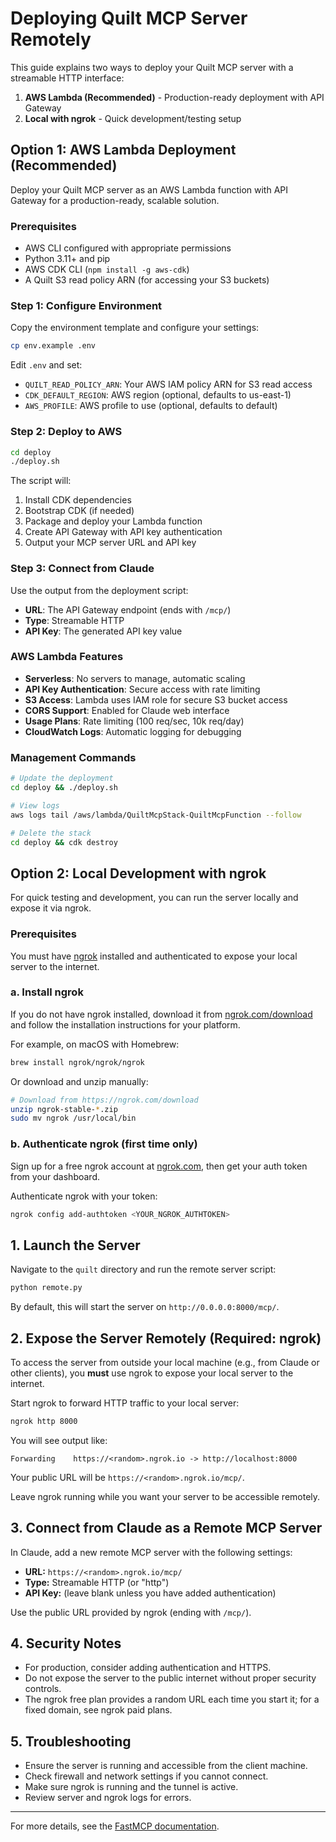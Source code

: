 # Deploying Quilt MCP Server Remotely

This guide explains two ways to deploy your Quilt MCP server with a streamable HTTP interface:

1. **AWS Lambda (Recommended)** - Production-ready deployment with API Gateway
2. **Local with ngrok** - Quick development/testing setup

## Option 1: AWS Lambda Deployment (Recommended)

Deploy your Quilt MCP server as an AWS Lambda function with API Gateway for a production-ready, scalable solution.

### Prerequisites

- AWS CLI configured with appropriate permissions
- Python 3.11+ and pip
- AWS CDK CLI (`npm install -g aws-cdk`)
- A Quilt S3 read policy ARN (for accessing your S3 buckets)

### Step 1: Configure Environment

Copy the environment template and configure your settings:

```bash
cp env.example .env
```

Edit `.env` and set:
- `QUILT_READ_POLICY_ARN`: Your AWS IAM policy ARN for S3 read access
- `CDK_DEFAULT_REGION`: AWS region (optional, defaults to us-east-1)
- `AWS_PROFILE`: AWS profile to use (optional, defaults to default)

### Step 2: Deploy to AWS

```bash
cd deploy
./deploy.sh
```

The script will:
1. Install CDK dependencies
2. Bootstrap CDK (if needed)
3. Package and deploy your Lambda function
4. Create API Gateway with API key authentication
5. Output your MCP server URL and API key

### Step 3: Connect from Claude

Use the output from the deployment script:
- **URL**: The API Gateway endpoint (ends with `/mcp/`)
- **Type**: Streamable HTTP
- **API Key**: The generated API key value

### AWS Lambda Features

- **Serverless**: No servers to manage, automatic scaling
- **API Key Authentication**: Secure access with rate limiting
- **S3 Access**: Lambda uses IAM role for secure S3 bucket access
- **CORS Support**: Enabled for Claude web interface
- **Usage Plans**: Rate limiting (100 req/sec, 10k req/day)
- **CloudWatch Logs**: Automatic logging for debugging

### Management Commands

```bash
# Update the deployment
cd deploy && ./deploy.sh

# View logs
aws logs tail /aws/lambda/QuiltMcpStack-QuiltMcpFunction --follow

# Delete the stack
cd deploy && cdk destroy
```

## Option 2: Local Development with ngrok

For quick testing and development, you can run the server locally and expose it via ngrok.

### Prerequisites

You must have [ngrok](https://ngrok.com/) installed and authenticated to expose your local server to the internet.

### a. Install ngrok

If you do not have ngrok installed, download it from [ngrok.com/download](https://ngrok.com/download) and follow the installation instructions for your platform.

For example, on macOS with Homebrew:

```bash
brew install ngrok/ngrok/ngrok
```

Or download and unzip manually:

```bash
# Download from https://ngrok.com/download
unzip ngrok-stable-*.zip
sudo mv ngrok /usr/local/bin
```

### b. Authenticate ngrok (first time only)

Sign up for a free ngrok account at [ngrok.com](https://ngrok.com/), then get your auth token from your dashboard.

Authenticate ngrok with your token:

```bash
ngrok config add-authtoken <YOUR_NGROK_AUTHTOKEN>
```

## 1. Launch the Server

Navigate to the `quilt` directory and run the remote server script:

```bash
python remote.py
```

By default, this will start the server on `http://0.0.0.0:8000/mcp/`.

## 2. Expose the Server Remotely (Required: ngrok)

To access the server from outside your local machine (e.g., from Claude or other clients), you **must** use ngrok to expose your local server to the internet.

Start ngrok to forward HTTP traffic to your local server:

```bash
ngrok http 8000
```

You will see output like:

```log
Forwarding    https://<random>.ngrok.io -> http://localhost:8000
```

Your public URL will be `https://<random>.ngrok.io/mcp/`.

Leave ngrok running while you want your server to be accessible remotely.

## 3. Connect from Claude as a Remote MCP Server

In Claude, add a new remote MCP server with the following settings:

- **URL:** `https://<random>.ngrok.io/mcp/`
- **Type:** Streamable HTTP (or "http")
- **API Key:** (leave blank unless you have added authentication)

Use the public URL provided by ngrok (ending with `/mcp/`).

## 4. Security Notes

- For production, consider adding authentication and HTTPS.
- Do not expose the server to the public internet without proper security controls.
- The ngrok free plan provides a random URL each time you start it; for a fixed domain, see ngrok paid plans.

## 5. Troubleshooting

- Ensure the server is running and accessible from the client machine.
- Check firewall and network settings if you cannot connect.
- Make sure ngrok is running and the tunnel is active.
- Review server and ngrok logs for errors.

---
For more details, see the [FastMCP documentation](https://gofastmcp.com/deployment/running-server#streamable-http).
